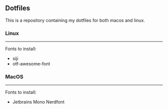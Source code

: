 ## Dotfiles

This is a repository containing my dotfiles for both macos and linux.

### Linux
---
Fonts to install:
- siji
- otf-awesome-font

### MacOS
---
Fonts to install:
- Jetbrains Mono Nerdfont
